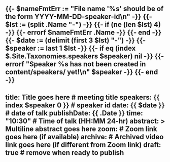 {{- $nameFmtErr := "File name '%s' should be of the form YYYY-MM-DD-speaker-id\n" -}}
{{- $lst := (split .Name "-") -}}
{{- if (ne (len $lst) 4) -}}
    {{- errorf $nameFmtErr .Name -}}
{{- end -}}
{{- $date := (delimit (first 3 $lst) "-") -}}
{{- $speaker := last 1 $lst  -}}
{{- if eq (index $.Site.Taxonomies.speakers $speaker) nil -}}
    {{- errorf "Speaker %s has not been created in content/speakers/ yet!\n" $speaker -}}
{{- end -}}
---
title: Title goes here  # meeting title
speakers: {{ index $speaker 0 }}  # speaker id
date: {{ $date }}  # date of talk
publishDate: {{ .Date }}
time: "10:30"  # Time of talk (HH:MM 24-hr)
abstract: >
    Multiline abstract
    goes here
zoom:  # Zoom link goes here (if available)
archive:  # Archived video link goes here (if different from Zoom link)
draft: true  # remove when ready to publish
---
